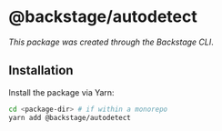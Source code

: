 # @backstage/autodetect

_This package was created through the Backstage CLI_.

## Installation

Install the package via Yarn:

```sh
cd <package-dir> # if within a monorepo
yarn add @backstage/autodetect
```
